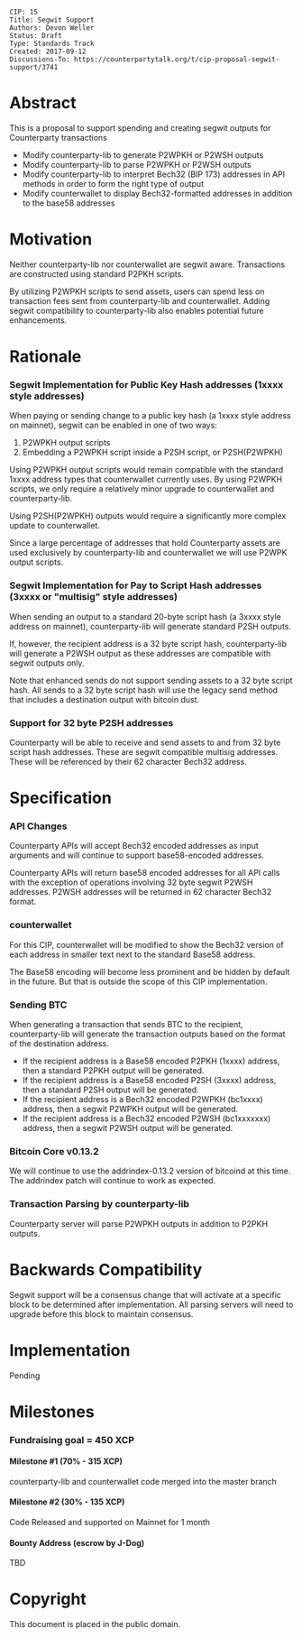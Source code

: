     CIP: 15
    Title: Segwit Support
    Authors: Devon Weller
    Status: Draft
    Type: Standards Track
    Created: 2017-09-12
    Discussions-To: https://counterpartytalk.org/t/cip-proposal-segwit-support/3741


# Abstract

This is a proposal to support spending and creating segwit outputs for Counterparty transactions

* Modify counterparty-lib to generate P2WPKH or P2WSH outputs
* Modify counterparty-lib to parse P2WPKH or P2WSH outputs
* Modify counterparty-lib to interpret Bech32 (BIP 173) addresses in API methods in order to form the right type of output
* Modify counterwallet to display Bech32-formatted addresses in addition to the base58 addresses


# Motivation

Neither counterparty-lib nor counterwallet are segwit aware.  Transactions are constructed using standard P2PKH scripts.

By utilizing P2WPKH scripts to send assets, users can spend less on transaction fees sent from counterparty-lib and counterwallet.  Adding segwit compatibility to counterparty-lib also enables potential future enhancements.


# Rationale

### Segwit Implementation for Public Key Hash addresses (1xxxx style addresses)

When paying or sending change to a public key hash (a 1xxxx style address on mainnet), segwit can be enabled in one of two ways:

1. P2WPKH output scripts
2. Embedding a P2WPKH script inside a P2SH script, or P2SH(P2WPKH)

Using P2WPKH output scripts would remain compatible with the standard 1xxxx address types that counterwallet currently uses.  By using P2WPKH scripts, we only require a relatively minor upgrade to counterwallet and counterparty-lib.

Using P2SH(P2WPKH) outputs would require a significantly more complex update to counterwallet.

Since a large percentage of addresses that hold Counterparty assets are used exclusively by counterparty-lib and counterwallet we will use P2WPK output scripts.


### Segwit Implementation for Pay to Script Hash addresses (3xxxx or "multisig" style addresses)

When sending an output to a standard 20-byte script hash (a 3xxxx style address on mainnet), counterparty-lib will generate standard P2SH outputs.

If, however, the recipient address is a 32 byte script hash, counterparty-lib will generate a P2WSH output as these addresses are compatible with segwit outputs only.

Note that enhanced sends do not support sending assets to a 32 byte script hash.  All sends to a 32 byte script hash will use the legacy send method that includes a destination output with bitcoin dust.


### Support for 32 byte P2SH addresses

Counterparty will be able to receive and send assets to and from 32 byte script hash addresses.  These are segwit compatible multisig addresses.  These will be referenced by their 62 character Bech32 address.


# Specification


### API Changes

Counterparty APIs will accept Bech32 encoded addresses as input arguments and will continue to support base58-encoded addresses.

Counterparty APIs will return base58 encoded addresses for all API calls with the exception of operations involving 32 byte segwit P2WSH addresses.  P2WSH addresses will be returned in 62 character Bech32 format.



### counterwallet

For this CIP, counterwallet will be modified to show the Bech32 version of each address in smaller text next to the standard Base58 address.

The Base58 encoding will become less prominent and be hidden by default in the future.  But that is outside the scope of this CIP implementation.


### Sending BTC

When generating a transaction that sends BTC to the recipient, counterparty-lib will generate the transaction outputs based on the format of the destination address.

- If the recipient address is a Base58 encoded P2PKH (1xxxx) address, then a standard P2PKH output will be generated.
- If the recipient address is a Base58 encoded P2SH (3xxxx) address, then a standard P2SH output will be generated.
- If the recipient address is a Bech32 encoded P2WPKH (bc1xxxx) address, then a segwit P2WPKH output will be generated.
- If the recipient address is a Bech32 encoded P2WSH (bc1xxxxxxx) address, then a segwit P2WSH output will be generated.


### Bitcoin Core v0.13.2

We will continue to use the addrindex-0.13.2 version of bitcoind at this time.  The addrindex patch will continue to work as expected.



### Transaction Parsing by counterparty-lib

Counterparty server will parse P2WPKH outputs in addition to P2PKH outputs.



# Backwards Compatibility

Segwit support will be a consensus change that will activate at a specific block to be determined after implementation.  All parsing servers will need to upgrade before this block to maintain consensus.


# Implementation

Pending


# Milestones

### Fundraising goal = 450 XCP

#### Milestone #1 (70% - 315 XCP) 
counterparty-lib and counterwallet code merged into the master branch

#### Milestone #2 (30% - 135 XCP) 
Code Released and supported on Mainnet for 1 month


#### Bounty Address (escrow by J-Dog)
TBD


# Copyright

This document is placed in the public domain.



